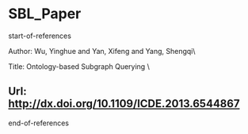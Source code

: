 SBL_Paper
=========

start-of-references

Author: Wu, Yinghue and Yan, Xifeng and Yang, Shengqi\

Title: Ontology-based Subgraph Querying \

Url: http://dx.doi.org/10.1109/ICDE.2013.6544867
---
end-of-references
